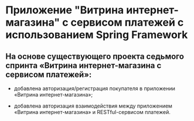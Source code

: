 # Приложение "Витрина интернет-магазина" с сервисом платежей с использованием Spring Framework

## На основе существующего проекта седьмого спринта «Витрина интернет-магазина с сервисом платежей»:

* добавлена авторизация/регистрация покупателя в приложении «Витрина интернет-магазина»;

* добавлена авторизация взаимодействия между приложением «Витрина интернет-магазина» и RESTful-сервисом платежей.